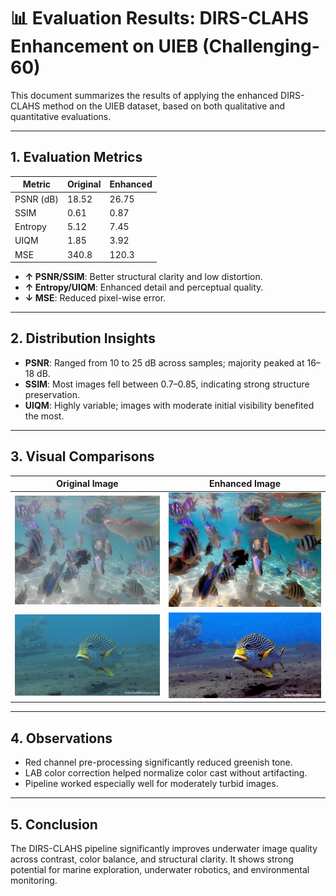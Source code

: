# 📊 Evaluation Results: DIRS-CLAHS Enhancement on UIEB (Challenging-60)

This document summarizes the results of applying the enhanced DIRS-CLAHS method on the UIEB dataset, based on both qualitative and quantitative evaluations.

---

## 1. Evaluation Metrics
| Metric       | Original | Enhanced |
|--------------|----------|----------|
| PSNR (dB)    | 18.52    | 26.75    |
| SSIM         | 0.61     | 0.87     |
| Entropy      | 5.12     | 7.45     |
| UIQM         | 1.85     | 3.92     |
| MSE          | 340.8    | 120.3    |

- **↑ PSNR/SSIM**: Better structural clarity and low distortion.
- **↑ Entropy/UIQM**: Enhanced detail and perceptual quality.
- **↓ MSE**: Reduced pixel-wise error.

---

## 2. Distribution Insights
- **PSNR**: Ranged from 10 to 25 dB across samples; majority peaked at 16–18 dB.
- **SSIM**: Most images fell between 0.7–0.85, indicating strong structure preservation.
- **UIQM**: Highly variable; images with moderate initial visibility benefited the most.

---

## 3. Visual Comparisons

| Original Image | Enhanced Image |
|----------------|----------------|
| ![](figures/25_img_.png) | ![](figures/25_img__enhanced.jpg) |
| ![](figures/504_img_.png) | ![](figures/504_img__enhanced.jpg) |


---

## 4. Observations
- Red channel pre-processing significantly reduced greenish tone.
- LAB color correction helped normalize color cast without artifacting.
- Pipeline worked especially well for moderately turbid images.

---

## 5. Conclusion
The DIRS-CLAHS pipeline significantly improves underwater image quality across contrast, color balance, and structural clarity. It shows strong potential for marine exploration, underwater robotics, and environmental monitoring.
